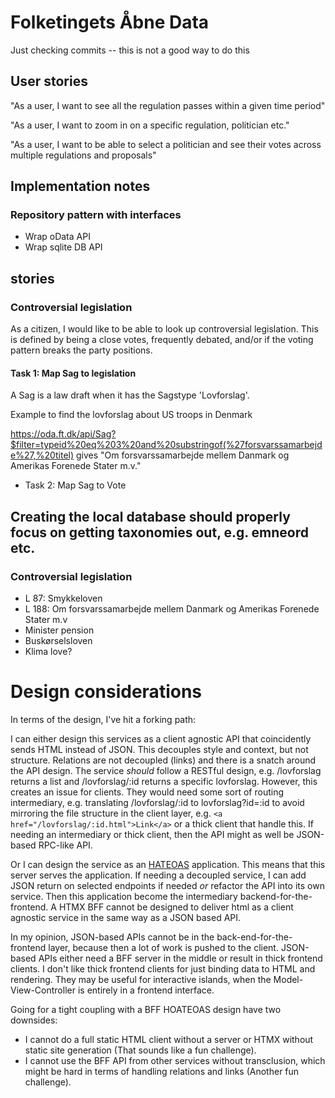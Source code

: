 # Folketingets Åbne Data

Just checking commits -- this is not a good way to do this

## User stories

"As a user, I want to see all the regulation passes within a given time period"

"As a user, I want to zoom in on a specific regulation, politician etc."

"As a user, I want to be able to select a politician and see their votes across multiple regulations and proposals"

## Implementation notes

### Repository pattern with interfaces

- Wrap oData API
- Wrap sqlite DB API

## stories

### Controversial legislation

As a citizen, I would like to be able to look up controversial legislation. This is defined by being a close votes, frequently debated, and/or if the voting pattern breaks the party positions.

#### Task 1: Map Sag to legislation
A Sag is a law draft when it has the Sagstype 'Lovforslag'.

Example to find the lovforslag about US troops in Denmark

https://oda.ft.dk/api/Sag?$filter=typeid%20eq%203%20and%20substringof(%27forsvarssamarbejde%27,%20titel) gives "Om forsvarssamarbejde mellem Danmark og Amerikas Forenede Stater m.v."


- Task 2: Map Sag to Vote


## Creating the local database should properly focus on getting taxonomies out, e.g. emneord etc.


### Controversial legislation

- L 87: Smykkeloven
- L 188: Om forsvarssamarbejde mellem Danmark og Amerikas Forenede Stater m.v
- Minister pension
- Buskørselsloven
- Klima love?

# Design considerations
In terms of the design, I've hit a forking path: 

I can either design this services as a client agnostic API that coincidently sends HTML instead of JSON. This decouples style and context, but not structure. Relations are not decoupled (links) and there is a snatch around the API design. The service _should_ follow a RESTful design, e.g. /lovforslag returns a list and /lovforslag/:id returns a specific lovforslag. However, this creates an issue for clients. They would need some sort of routing intermediary, e.g. translating /lovforslag/:id to lovforslag?id=:id to avoid mirroring the file structure in the client layer, e.g. `<a href="/lovforslag/:id.html">Link</a>` or a thick client that handle this. If needing an intermediary or thick client, then the API might as well be JSON-based RPC-like API. 

Or I can design the service as an [HATEOAS](https://htmx.org/essays/hateoas/) application. This means that this server serves the application. If needing a decoupled service, I can add JSON return on selected endpoints if needed _or_ refactor the API into its own service. Then this application become the intermediary backend-for-the-frontend. A HTMX BFF cannot be designed to deliver html as a client agnostic service in the same way as a JSON based API. 

In my opinion, JSON-based APIs cannot be in the back-end-for-the-frontend layer, because then a lot of work is pushed to the client. JSON-based APIs either need a BFF server in the middle or result in thick frontend clients. I don't like thick frontend clients for just binding data to HTML and rendering. They may be useful for interactive islands, when the Model-View-Controller is entirely in a frontend interface. 

Going for a tight coupling with a BFF HOATEOAS design have two downsides:

- I cannot do a full static HTML client without a server or HTMX without static site generation (That sounds like a fun challenge).
- I cannot use the BFF API from other services without transclusion, which might be hard in terms of handling relations and links (Another fun challenge). 

